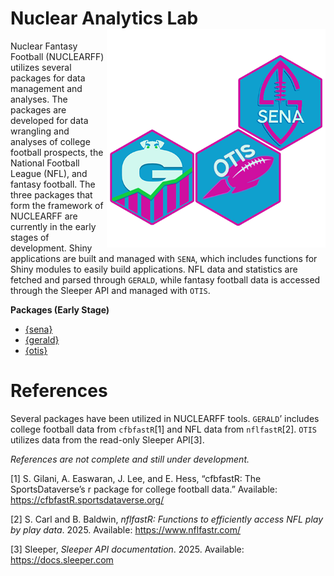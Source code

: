 # Nuclear Analytics Lab <img src="assets/packages.png" align="right" height="350" alt="" />

Nuclear Fantasy Football (NUCLEARFF) utilizes several packages for data
management and analyses. The packages are developed for data wrangling
and analyses of college football prospects, the National Football League
(NFL), and fantasy football. The three packages that form the framework
of NUCLEARFF are currently in the early stages of development. Shiny
applications are built and managed with `SENA`, which includes functions
for Shiny modules to easily build applications. NFL data and statistics
are fetched and parsed through `GERALD`, while fantasy football data is
accessed through the Sleeper API and managed with `OTIS`.

**Packages (Early Stage)**

- [{sena}](https://github.com/nuclearfantasyfootball/sena)
- [{gerald}](https://github.com/nuclearfantasyfootball/gerald)
- [{otis}](https://github.com/nuclearfantasyfootball/otis)

# References

Several packages have been utilized in NUCLEARFF tools. `GERALD`’
includes college football data from `cfbfastR`\[1\] and NFL data from
`nflfastR`\[2\]. `OTIS` utilizes data from the read-only Sleeper
API\[3\].

*References are not complete and still under development.*

<div id="refs" class="references csl-bib-body" entry-spacing="0">

<div id="ref-cfbfastR" class="csl-entry">

<span class="csl-left-margin">\[1\]
</span><span class="csl-right-inline">S. Gilani, A. Easwaran, J. Lee,
and E. Hess, “cfbfastR: The SportsDataverse’s r package for college
football data.” Available:
<https://cfbfastR.sportsdataverse.org/></span>

</div>

<div id="ref-nflfastR" class="csl-entry">

<span class="csl-left-margin">\[2\]
</span><span class="csl-right-inline">S. Carl and B. Baldwin, *nflfastR:
Functions to efficiently access NFL play by play data*. 2025. Available:
<https://www.nflfastr.com/></span>

</div>

<div id="ref-sleeperAPI" class="csl-entry">

<span class="csl-left-margin">\[3\]
</span><span class="csl-right-inline">Sleeper, *Sleeper API
documentation*. 2025. Available: <https://docs.sleeper.com></span>

</div>

</div>
